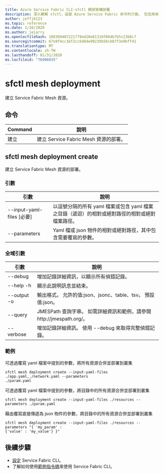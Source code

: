 ```yaml
---
title: Azure Service Fabric CLI-sfctl 網狀架構部署
description: 深入瞭解 sfctl，這是 Azure Service Fabric 命令列介面。 包含用來建立 Service Fabric 網格資源的命令清單。
author: jeffj6123
ms.topic: reference
ms.date: 1/16/2020
ms.author: jejarry
ms.openlocfilehash: 108389407221779ed20e81310f084b7b5c23b8c7
ms.sourcegitcommit: 67e9f4cc16f2cc6d8de99239b56cb87f3e9bff41
ms.translationtype: MT
ms.contentlocale: zh-TW
ms.lasthandoff: 01/31/2020
ms.locfileid: "76906035"
---
```

# <a name="sfctl-mesh-deployment"></a>sfctl mesh deployment
建立 Service Fabric Mesh 資源。

## <a name="commands"></a>命令

|Command|說明|
| --- | --- |
| 建立 | 建立 Service Fabric Mesh 資源的部署。 |

## <a name="sfctl-mesh-deployment-create"></a>sfctl mesh deployment create
建立 Service Fabric Mesh 資源的部署。

### <a name="arguments"></a>引數

|引數|說明|
| --- | --- |
| --input-yaml-files [必要] | 以逗號分隔的所有 yaml 檔案或包含 yaml 檔案之目錄（遞迴）的相對或絕對路徑的相對或絕對檔案路徑。 |
| --parameters | Yaml 檔或 json 物件的相對或絕對路徑，其中包含需要覆寫的參數。 |

### <a name="global-arguments"></a>全域引數

|引數|說明|
| --- | --- |
| --debug | 增加記錄詳細資訊，以顯示所有偵錯記錄。 |
| --help -h | 顯示此說明訊息並結束。 |
| --output -o | 輸出格式。  允許的值\:json、jsonc、table、tsv。  預設值\:json。 |
| --query | JMESPath 查詢字串。 如需詳細資訊和範例，請參閱 http\://jmespath.org/。 |
| --verbose | 增加記錄詳細資訊。 使用 --debug 來取得完整偵錯記錄。 |

### <a name="examples"></a>範例

可透過覆寫 yaml 檔案中提到的參數，將所有資源合併並部署到叢集
``` 
sfctl mesh deployment create --input-yaml-files ./app.yaml,./network.yaml --parameters  
./param.yaml    
```

可透過覆寫 yaml 檔案中提到的參數，將目錄中的所有資源合併並部署到叢集

``` 
sfctl mesh deployment create --input-yaml-files ./resources --parameters ./param.yaml
```

藉由覆寫直接傳遞為 json 物件的參數，將目錄中的所有資源合併並部署到叢集
``` 
sfctl mesh deployment create --input-yaml-files ./resources --parameters "{ 'my_param' :    
{'value' : 'my_value'} }"   
```

## <a name="next-steps"></a>後續步驟
- [設定](service-fabric-cli.md) Service Fabric CLI。
- 了解如何使用[範例指令碼](/azure/service-fabric/scripts/sfctl-upgrade-application)來使用 Service Fabric CLI。
